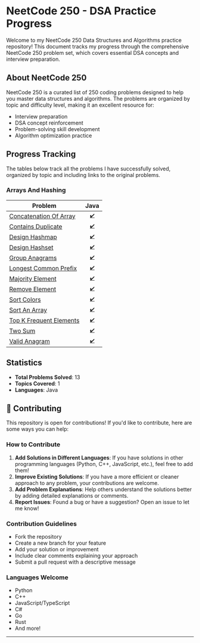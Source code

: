 # NeetCode 250 - DSA Practice Progress

Welcome to my NeetCode 250 Data Structures and Algorithms practice repository! This document tracks my progress through the comprehensive NeetCode 250 problem set, which covers essential DSA concepts and interview preparation.

## About NeetCode 250

NeetCode 250 is a curated list of 250 coding problems designed to help you master data structures and algorithms. The problems are organized by topic and difficulty level, making it an excellent resource for:
- Interview preparation
- DSA concept reinforcement
- Problem-solving skill development
- Algorithm optimization practice

## Progress Tracking

The tables below track all the problems I have successfully solved, organized by topic and including links to the original problems.
### Arrays And Hashing

| Problem | Java |
|---------|------|
| [Concatenation Of Array](https://leetcode.com/problems/concatenation-of-array/) | <sub><div align='center'>[✔️](./Arrays%20And%20Hashing/Concatenation%20of%20Array/Main.java)</div></sub> |
| [Contains Duplicate](https://leetcode.com/problems/contains-duplicate/) | <sub><div align='center'>[✔️](./Arrays%20And%20Hashing/Contains%20Duplicate/Main.java)</div></sub> |
| [Design Hashmap](https://leetcode.com/problems/design-hashmap/) | <sub><div align='center'>[✔️](./Arrays%20And%20Hashing/Design%20HashMap/Main.java)</div></sub> |
| [Design Hashset](https://leetcode.com/problems/design-hashset/) | <sub><div align='center'>[✔️](./Arrays%20And%20Hashing/Design%20HashSet/Main.java)</div></sub> |
| [Group Anagrams](https://leetcode.com/problems/group-anagrams/) | <sub><div align='center'>[✔️](./Arrays%20And%20Hashing/Group%20Anagrams/Main.java)</div></sub> |
| [Longest Common Prefix](https://leetcode.com/problems/longest-common-prefix/) | <sub><div align='center'>[✔️](./Arrays%20And%20Hashing/Longest%20Common%20Prefix/Main.java)</div></sub> |
| [Majority Element](https://leetcode.com/problems/majority-element/) | <sub><div align='center'>[✔️](./Arrays%20And%20Hashing/Majority%20Element/Main.java)</div></sub> |
| [Remove Element](https://leetcode.com/problems/remove-element/) | <sub><div align='center'>[✔️](./Arrays%20And%20Hashing/Remove%20Element/Main.java)</div></sub> |
| [Sort Colors](https://leetcode.com/problems/sort-colors/) | <sub><div align='center'>[✔️](./Arrays%20And%20Hashing/Sort%20Colors/Main.java)</div></sub> |
| [Sort An Array](https://leetcode.com/problems/sort-an-array/) | <sub><div align='center'>[✔️](./Arrays%20And%20Hashing/Sort%20an%20Array/Main.java)</div></sub> |
| [Top K Frequent Elements](https://leetcode.com/problems/top-k-frequent-elements/) | <sub><div align='center'>[✔️](./Arrays%20And%20Hashing/Top%20K%20Frequent%20Elements/Main.java)</div></sub> |
| [Two Sum](https://leetcode.com/problems/two-sum/) | <sub><div align='center'>[✔️](./Arrays%20And%20Hashing/Two%20Sum/Main.java)</div></sub> |
| [Valid Anagram](https://leetcode.com/problems/valid-anagram/) | <sub><div align='center'>[✔️](./Arrays%20And%20Hashing/Valid%20Anagram/Main.java)</div></sub> |

## Statistics

- **Total Problems Solved**: 13
- **Topics Covered**: 1
- **Languages**: Java

## 🤝 Contributing

This repository is open for contributions! If you'd like to contribute, here are some ways you can help:

### How to Contribute

1. **Add Solutions in Different Languages**: If you have solutions in other programming languages (Python, C++, JavaScript, etc.), feel free to add them!
2. **Improve Existing Solutions**: If you have a more efficient or cleaner approach to any problem, your contributions are welcome.
3. **Add Problem Explanations**: Help others understand the solutions better by adding detailed explanations or comments.
4. **Report Issues**: Found a bug or have a suggestion? Open an issue to let me know!

### Contribution Guidelines

- Fork the repository
- Create a new branch for your feature
- Add your solution or improvement
- Include clear comments explaining your approach
- Submit a pull request with a descriptive message

### Languages Welcome

- Python
- C++
- JavaScript/TypeScript
- C#
- Go
- Rust
- And more!

---